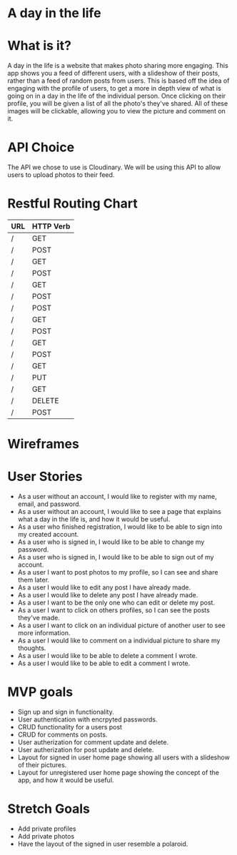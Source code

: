 # A day in the life

# What is it?
A day in the life is a website that makes photo sharing more engaging. This app shows you a feed of different users, with a slideshow of their posts, rather than a feed of random posts from users. This is based off the idea of engaging with the profile of users, to get a more in depth view of what is going on in a day in the life of the individual person. Once clicking on their profile, you will be given a list of all the photo's they've shared. All of these images will be clickable, allowing you to view the picture and comment on it. 

# API Choice
The API we chose to use is Cloudinary. We will be using this API to allow users to upload photos to their feed.

# Restful Routing Chart

| **URL** | **HTTP Verb** |
|------------|-------------|
| /         | GET         
| /         | POST        
| /         | GET  
| /         | POST 
| /         | GET
| /         | POST
| /         | POST 
| /         | GET   
| /         | POST
| /         | GET              
| /         | POST    
| /         | GET  
| /         | PUT 
| /         | GET
| /         | DELETE
| /         | POST


# Wireframes

# User Stories
- As a user without an account, I would like to register with my name, email, and password.
- As a user without an account, I would like to see a page that explains what a day in the life is, and how it would be useful.
- As a user who finished registration, I would like to be able to sign into my created account.
- As a user who is signed in, I would like to be able to change my password.
- As a user who is signed in, I would like to be able to sign out of my account.
- As a user I want to post photos to my profile, so I can see and share them later. 
- As a user I would like to edit any post I have already made.
- As a user I would like to delete any post I have already made.
- As a user I want to be the only one who can edit or delete my post.
- As a user I want to click on others profiles, so I can see the posts they've made.
- As a user I want to click on an individual picture of another user to see more information.
- As a user I would like to comment on a individual picture to share my thoughts.
- As a user I would like to be able to delete a comment I wrote.
- As a user I would like to be able to edit a comment I wrote.
# MVP goals
- Sign up and sign in functionality.
- User authentication with encrpyted passwords.
- CRUD functionality for a users post
- CRUD for comments on posts.
- User autherization for comment update and delete.
- User autherization for post update and delete.
- Layout for signed in user home page showing all users with a slideshow of their pictures.
- Layout for unregistered user home page showing the concept of the app, and how it would be useful.

# Stretch Goals
- Add private profiles
- Add private photos
- Have the layout of the signed in user resemble a polaroid.